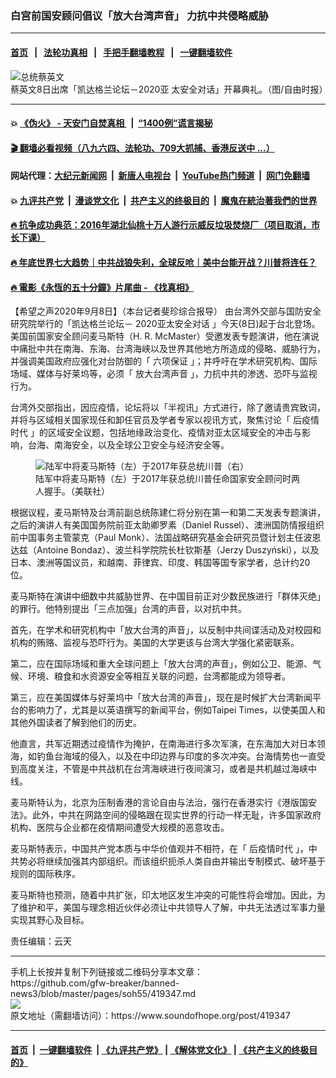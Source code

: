 ### 白宫前国安顾问倡议「放大台湾声音」 力抗中共侵略威胁
------------------------

#### [首页](https://github.com/gfw-breaker/banned-news3/blob/master/README.md) &nbsp;&nbsp;|&nbsp;&nbsp; [法轮功真相](https://github.com/begood0513/basic/blob/master/README.md)  &nbsp;&nbsp;|&nbsp;&nbsp; [手把手翻墙教程](https://github.com/gfw-breaker/guides/wiki)  &nbsp;&nbsp;|&nbsp;&nbsp; [一键翻墙软件](https://github.com/gfw-breaker/nogfw/blob/master/README.md)  



<div><img alt="总统蔡英文" src="https://img.soundofhope.org/2020-09/1599550765802.png"/>
<br/><figcaption class="caption">
 蔡英文8日出席「凯达格兰论坛－2020亚 太安全对话」开幕典礼。（图/自由时报）
</figcaption></div><hr/>

#### 💥 [《伪火》 - 天安门自焚真相 ](http://141.164.51.119:10000/videos/blog/weihuo.html)&nbsp; |&nbsp; [“1400例”谎言揭秘  ](http://141.164.51.119:10000/videos/blog/jiexi1400.html)

#### [ 🎬  翻墙必看视频（八九六四、法轮功、709大抓捕、香港反送中 ...）](https://github.com/gfw-breaker/links/blob/master/banned.md)

#### 网站代理：[大纪元新闻网](http://167.172.10.89:10080/gb/) &nbsp;|&nbsp; [新唐人电视台](http://167.172.10.89:8808/gb/)  &nbsp;|&nbsp; [YouTube热门频道](http://158.247.203.241/youtube.html) &nbsp;|&nbsp; [网门免翻墙](http://158.247.203.241:11000/show.aspx?name=ogHome)

#### 💥 [九评共产党](http://141.164.51.119:10000/videos/res/jiuping/)&nbsp; |&nbsp; [漫谈党文化](http://141.164.51.119:10000/videos/res/mtdwh/)&nbsp; |&nbsp; [共产主义的终极目的](http://141.164.51.119:10000/videos/res/zjmd/)&nbsp; |&nbsp; [魔鬼在統治著我們的世界](http://141.164.51.119:10000/videos/res/TheSpecter/)  

#### [ 🔥  抗争成功典范：2016年湖北仙桃十万人游行示威反垃圾焚烧厂（项目取消，市长下课）](http://141.164.51.119:10000/videos/news/xiantao.html)

#### [ 🔥  年底世界七大趋势｜中共战狼失利，全球反呛｜美中台能开战？川普将连任？](http://141.164.51.119:10000/videos/news/tanghao02.html)

#### [ 🔥  電影《永恆的五十分鐘》片尾曲 - 《找真相》](http://141.164.51.119:10000/videos/news/../legend/index.html)

<div><div class="Content__Wrapper sc-1bvya0-0 grZQxZ">
 <p class="meta-top">
  <span class="meta">
   【希望之声2020年9月8日】（本台记者斐珍综合报导）
  </span>
  由台湾外交部与国防安全研究院举行的「凯达格兰论坛－
  <ok href="/term/370396">
   2020亚太安全对话
  </ok>
  」今天(8日)起于台北登场。美国前国家安全顾问麦马斯特（H. R. McMaster）受邀发表专题演讲，他在演说中痛批中共在南海、东海、台湾海峡以及世界其他地方所造成的侵略、威胁行为，并强调美国政府应强化对台防御的「
  <ok href="/term/54890">
   六项保证
  </ok>
  」；并呼吁在学术研究机构、国际场域、媒体与好莱坞等，必须「
  <ok href="/term/370399">
   放大台湾声音
  </ok>
  」，力抗中共的渗透、恐吓与监视行为。
 </p>
 <p>
  台湾外交部指出，因应疫情，论坛将以「半视讯」方式进行，除了邀请贵宾致词，并将与区域相关国家现任和卸任官员及学者专家以视讯方式，聚焦讨论「
  <ok href="/term/292918">
   后疫情时代
  </ok>
  」的区域安全议题，包括地缘政治变化、疫情对亚太区域安全的冲击与影响，台海、南海安全，以及全球公卫安全与经济安全等。
 </p>
 <figure class="OImage__StyledFigure-sc-1lfley0-0 hHSfVg">
  <img alt="陆军中将麦马斯特（左）于2017年获总统川普（右）" src="https://img.soundofhope.org/2020-09/1599550844245.png"/>
  <br/><figcaption>
   陆军中将麦马斯特（左）于2017年获总统川普任命国家安全顾问时两人握手。（美联社）
  </figcaption>
 </figure>
 <p>
  根据议程，麦马斯特及台湾前副总统陈建仁将分别在第一和第二天发表专题演讲，之后的演讲人有美国国务院前亚太助卿罗素（Daniel Russel）、澳洲国防情报组织前中国事务主管蒙克（Paul Monk）、法国战略研究基金会研究员暨计划主任波恩达兹（Antoine Bondaz）、波兰科学院院长杜钦斯基（Jerzy Duszyński），以及日本、澳洲等国议员，和越南、菲律宾、印度、韩国等国专家学者，总计约20位。
 </p>
 <div class="AD_Embed__Wrap-sc-1xslmin-0 igMuqX module desktop">
  <div>
  </div>
 </div>
 <p>
  麦马斯特在演讲中细数中共威胁世界、在中国目前正对少数民族进行「群体灭绝」的罪行。他特别提出「三点加强」台湾的声音，以对抗中共。
 </p>
 <p>
  首先，在学术和研究机构中「放大台湾的声音」，以反制中共间谍活动及对校园和机构的贿赂、监视与恐吓行为。美国的大学更该与台湾大学强化紧密联系。
 </p>
 <p>
  第二，应在国际场域和重大全球问题上「放大台湾的声音」，例如公卫、能源、气候、环境、粮食和水资源安全等相互关联的问题，台湾都能成为领导者。
 </p>
 <p>
  第三，应在美国媒体与好莱坞中「放大台湾的声音」，现在是时候扩大台湾新闻平台的影响力了，尤其是以英语撰写的新闻平台，例如Taipei Times，以使美国人和其他外国读者了解到他们的历史。
 </p>
 <p>
  他直言，共军近期透过疫情作为掩护，在南海进行多次军演，在东海加大对日本领海，如钓鱼台海域的侵入，以及在中印边界与印度的多次冲突。台海情势也一直受到高度关注，不管是中共战机在台湾海峡进行夜间演习，或者是共机越过海峡中线。
 </p>
 <p>
  麦马斯特认为，北京为压制香港的言论自由与法治，强行在香港实行《港版国安法》。此外，中共在网路空间的侵略跟在现实世界的行动一样无耻，许多国家政府机构、医院与企业都在疫情期间遭受大规模的恶意攻击。
 </p>
 <p>
  麦马斯特表示，中国共产党本质与中华价值观并不相符，在「
  <ok href="/term/292918">
   后疫情时代
  </ok>
  」，中共势必将继续加强其内部组织。而该组织扼杀人类自由并输出专制模式、破坏基于规则的国际秩序。
 </p>
 <p>
  麦马斯特也预测，随着中共扩张，印太地区发生冲突的可能性将会增加。因此，为了维护和平，美国与理念相近伙伴必须让中共领导人了解，中共无法透过军事力量实现其野心及目标。
 </p>
 <p class="meta-btm">
  责任编辑：云天
 </p>
</div>
</div>
<hr/>
手机上长按并复制下列链接或二维码分享本文章：<br/>
https://github.com/gfw-breaker/banned-news3/blob/master/pages/soh55/419347.md <br/>
<a href='https://github.com/gfw-breaker/banned-news3/blob/master/pages/soh55/419347.md'><img src='https://github.com/gfw-breaker/banned-news3/blob/master/pages/soh55/419347.md.png'/></a> <br/>
原文地址（需翻墙访问）：https://www.soundofhope.org/post/419347


------------------------
#### [首页](https://github.com/gfw-breaker/banned-news3/blob/master/README.md) &nbsp;|&nbsp; [一键翻墙软件](https://github.com/gfw-breaker/nogfw/blob/master/README.md) &nbsp;| [《九评共产党》](https://github.com/gfw-breaker/9ping.md/blob/master/README.md#九评之一评共产党是什么) | [《解体党文化》](https://github.com/gfw-breaker/jtdwh.md/blob/master/README.md) | [《共产主义的终极目的》](https://github.com/gfw-breaker/gczydzjmd.md/blob/master/README.md)


<img src='http://gfw-breaker.win/banned-news3/pages/soh55/419347.md' width='0px' height='0px'/>